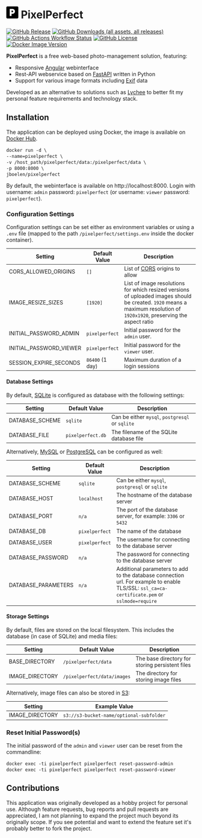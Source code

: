 # ![PixelPerfect](frontend/src/assets/favicon-32x32.png "PixelPerfect") PixelPerfect
[![GitHub Release](https://img.shields.io/github/v/release/jorisboelen/PixelPerfect?logo=github)](https://github.com/jorisboelen/PixelPerfect/releases/latest)
[![GitHub Downloads (all assets, all releases)](https://img.shields.io/github/downloads/jorisboelen/PixelPerfect/total?logo=github)](https://github.com/jorisboelen/PixelPerfect/releases)
[![GitHub Actions Workflow Status](https://img.shields.io/github/actions/workflow/status/jorisboelen/PixelPerfect/build-package-publish.yml?logo=github)](https://github.com/jorisboelen/PixelPerfect/actions)
[![GitHub License](https://img.shields.io/github/license/jorisboelen/PixelPerfect)](https://github.com/jorisboelen/PixelPerfect/blob/main/LICENSE)
[![Docker Image Version](https://img.shields.io/docker/v/jboelen/pixelperfect?sort=semver&logo=docker)](https://hub.docker.com/r/jboelen/pixelperfect)

**PixelPerfect** is a free web-based photo-management solution, featuring:
* Responsive [Angular] webinterface
* Rest-API webservice based on [FastAPI] written in Python
* Support for various image formats including [Exif] data

Developed as an alternative to solutions such as [Lychee] to better fit my personal 
feature requirements and technology stack.

## Installation
The application can be deployed using Docker, the image is available on [Docker Hub].

```shell
docker run -d \
--name=pixelperfect \
-v /host_path/pixelperfect/data:/pixelperfect/data \
-p 8000:8000 \
jboelen/pixelperfect
```
By default, the webinterface is available on http://localhost:8000. Login with username: `admin`
password: `pixelperfect` (or username: `viewer` password: `pixelperfect`).

### Configuration Settings
Configuration settings can be set either as environment variables or using a `.env` file (mapped to the path 
`/pixelperfect/settings.env` inside the docker container).

| Setting                  | Default Value     | Description                                                                                                                                                              |
|--------------------------|-------------------|--------------------------------------------------------------------------------------------------------------------------------------------------------------------------|
| CORS_ALLOWED_ORIGINS     | `[]`              | List of [CORS] origins to allow                                                                                                                                          |
| IMAGE_RESIZE_SIZES       | `[1920]`          | List of image resolutions for which resized versions of uploaded images should be created. `1920` means a maximum resolution of `1920x1920`, preserving the aspect ratio |
| INITIAL_PASSWORD_ADMIN   | `pixelperfect`    | Initial password for the `admin` user.                                                                                                                                   |
| INITIAL_PASSWORD_VIEWER  | `pixelperfect`    | Initial password for the `viewer` user.                                                                                                                                  |
| SESSION_EXPIRE_SECONDS   | `86400` (1 day)   | Maximum duration of a login sessions                                                                                                                                     |

#### Database Settings
By default, [SQLite] is configured as database with the following settings:

| Setting         | Default Value     | Description                                     |
|-----------------|-------------------|-------------------------------------------------|
| DATABASE_SCHEME | `sqlite`          | Can be either `mysql`, `postgresql` or `sqlite` |
| DATABASE_FILE   | `pixelperfect.db` | The filename of the SQLite database file        | 

Alternatively, [MySQL] or [PostgreSQL] can be configured as well:

| Setting             | Default Value  | Description                                                                                                                                  |
|---------------------|----------------|----------------------------------------------------------------------------------------------------------------------------------------------|
| DATABASE_SCHEME     | `sqlite`       | Can be either `mysql`, `postgresql` or `sqlite`                                                                                              |
| DATABASE_HOST       | `localhost`    | The hostname of the database server                                                                                                          |
| DATABASE_PORT       | `n/a`          | The port of the database server, for example: `3306` or `5432`                                                                               |
| DATABASE_DB         | `pixelperfect` | The name of the database                                                                                                                     |
| DATABASE_USER       | `pixelperfect` | The username for connecting to the database server                                                                                           |
| DATABASE_PASSWORD   | `n/a`          | The password for connecting to the database server                                                                                           |
| DATABASE_PARAMETERS | `n/a`          | Additional parameters to add to the database connection url. For example to enable TLS/SSL: `ssl_ca=ca-certificate.pem` or `sslmode=require` |

#### Storage Settings
By default, files are stored on the local filesystem. This includes the database (in case of SQLite) and media files:

| Setting         | Default Value               | Description                                     |
|-----------------|-----------------------------|-------------------------------------------------|
| BASE_DIRECTORY  | `/pixelperfect/data`        | The base directory for storing persistent files |
| IMAGE_DIRECTORY | `/pixelperfect/data/images` | The directory for storing image files           | 

Alternatively, image files can also be stored in [S3]:

| Setting         | Example Value                            | 
|-----------------|------------------------------------------|
| IMAGE_DIRECTORY | `s3://s3-bucket-name/optional-subfolder` | 


### Reset Initial Password(s)
The initial password of the `admin` and `viewer` user can be reset from the commandline:

```shell
docker exec -ti pixelperfect pixelperfect reset-password-admin
docker exec -ti pixelperfect pixelperfect reset-password-viewer
```

## Contributions
This application was originally developed as a hobby project for personal use. 
Although feature requests, bug reports and pull requests are appreciated, I am not 
planning to expand the project much beyond its originally scope. If you see potential
and want to extend the feature set it's probably better to fork the project.

[Angular]: https://angular.io/
[CORS]: https://developer.mozilla.org/en-US/docs/Web/HTTP/CORS
[Docker Hub]: https://hub.docker.com/r/jboelen/pixelperfect
[Exif]: https://en.wikipedia.org/wiki/Exif
[FastAPI]: https://fastapi.tiangolo.com/
[Lychee]: https://github.com/LycheeOrg/Lychee
[MySQL]: https://www.mysql.com/
[PostgreSQL]: https://www.postgresql.org/
[S3]: https://aws.amazon.com/s3/
[SQLite]: https://www.sqlite.org/
